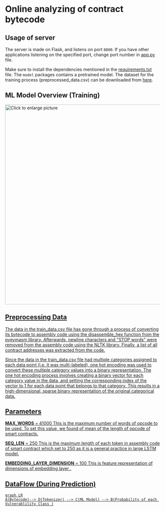 ﻿# **Online analyzing of contract bytecode**


## Usage of server

The server is made on Flask, and listens on port `8000`. If you have other applications listening on the specified port, change port number in [app.py](/app.py) file.

Make sure to install the dependencies mentioned in the [requirements.txt](/requirements.txt) file. The `model` packages contains a pretrained model. The dataset for the training process (preprocessed_data.csv) can be downloaded from [here](https://drive.google.com/drive/folders/1F09oo3pISNk-UOvYMbwmqmAfH_eVG2bH?usp=sharing).

## ML Model Overview (Training)

<a href="https://drive.google.com/uc?export=view&id=1e3kyoYp7irHAs2VwFiPlbZgdv0uIA6Se"><img src="https://drive.google.com/uc?export=view&id=1e3kyoYp7irHAs2VwFiPlbZgdv0uIA6Se" style="width: 650px; max-width: 100%; height: auto" title="Click to enlarge picture" />


## Preprocessing Data
The data in the train_data.csv file has gone through a process of converting its bytecode to assembly code using the disassemble_hex function from the pyevmasm library. Afterwards, newline characters and "STOP words" were removed from the assembly code using the NLTK library. Finally, a list of all contract addresses was extracted from the code. 

Since the data in the train_data.csv file had multiple categories assigned to each data point (i.e. it was multi-labeled), one hot encoding was used to convert these multiple category values into a binary representation. The one hot encoding process involves creating a binary vector for each category value in the data, and setting the corresponding index of the vector to 1 for each data point that belongs to that category. This results in a high-dimensional, sparse binary representation of the original categorical data.

## Parameters

**MAX_WORDS** = 41000
This is the maximum number of words of opcode to be used. 
To set this value, we found of mean of the length of opcode of smart contracts. 

**SEQ_LEN** = 250
This is the maximum length of each token in assembly code of smart contract which set to 250 as it is a general practice in large LSTM model.

**EMBEDDING_LAYER_DIMENSION** = 100
 This is feature representation of dimensions of embedding layer .

## DataFlow (During Prediction)

```mermaid
graph LR
A(Bytecode)--> D(Tokenizer) --> C(ML Model) --> B(Probability of each Vulnerablility Class )
```
